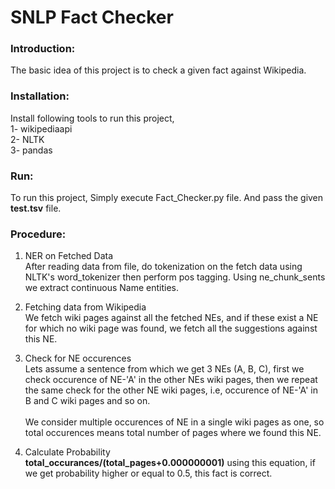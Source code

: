 # SNLP Fact Checker

### Introduction:
The basic idea of this project is to check a given fact against Wikipedia. 

### Installation:
Install following tools to run this project,
  <br />1- wikipediaapi
  <br />2- NLTK 
  <br />3- pandas

### Run:
To run this project, Simply execute Fact_Checker.py file. And pass the given **test.tsv** file.

### Procedure:
1. NER on Fetched Data
  <br />After reading data from file, do tokenization on the fetch data using NLTK's word_tokenizer then perform pos tagging. Using
  <bold>ne_chunk_sents<bold/> we extract continuous Name entities.

2. Fetching data from Wikipedia
  <br />We fetch wiki pages against all the fetched NEs, and if these exist a NE for which no wiki page was found, we fetch all the suggestions
  against this NE.

3. Check for NE occurences
  <br />Lets assume a sentence from which we get 3 NEs (A, B, C), first we check occurence of NE-'A' in the other NEs wiki pages, then we repeat
  the same check for the other NE wiki pages, i.e, occurence of NE-'A' in B and C wiki pages and so on.
  <br /><br />We consider multiple occurences of NE in a single wiki pages as one, so total occurences means total number of pages where we found this
  NE.

4. Calculate Probability
<br />**total_occurances/(total_pages+0.000000001)** using this equation, if we get probability higher or equal to 0.5, this fact is correct.

